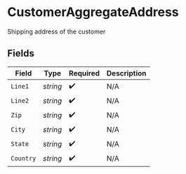 # CustomerAggregateAddress

Shipping address of the customer


## Fields

| Field              | Type               | Required           | Description        |
| ------------------ | ------------------ | ------------------ | ------------------ |
| `Line1`            | *string*           | :heavy_check_mark: | N/A                |
| `Line2`            | *string*           | :heavy_check_mark: | N/A                |
| `Zip`              | *string*           | :heavy_check_mark: | N/A                |
| `City`             | *string*           | :heavy_check_mark: | N/A                |
| `State`            | *string*           | :heavy_check_mark: | N/A                |
| `Country`          | *string*           | :heavy_check_mark: | N/A                |